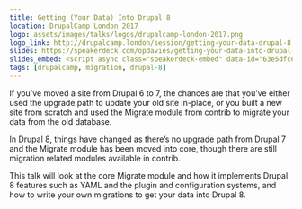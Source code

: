 ```yaml
---
title: Getting (Your Data) Into Drupal 8
location: DrupalCamp London 2017
logo: assets/images/talks/logos/drupalcamp-london-2017.png
logo_link: http://drupalcamp.london/session/getting-your-data-drupal-8
slides: https://speakerdeck.com/opdavies/getting-your-data-into-drupal-8-drupal-bristol
slides_embed: <script async class="speakerdeck-embed" data-id="63e5dfce996e46699e304d50e896477b" data-ratio="1.37081659973226" src="//speakerdeck.com/assets/embed.js"></script>
tags: [drupalcamp, migration, drupal-8]
---
```

If you’ve moved a site from Drupal 6 to 7, the chances are that you’ve either used the upgrade path to update your old site in-place, or you built a new site from scratch and used the Migrate module from contrib to migrate your data from the old database.

In Drupal 8, things have changed as there’s no upgrade path from Drupal 7 and the Migrate module has been moved into core, though there are still migration related modules available in contrib.

This talk will look at the core Migrate module and how it implements Drupal 8 features such as YAML and the plugin and configuration systems, and how to write your own migrations to get your data into Drupal 8.
